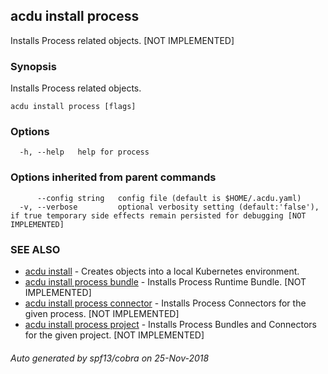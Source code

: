 ## acdu install process

Installs Process related objects. [NOT IMPLEMENTED]

### Synopsis

Installs Process related objects.

```
acdu install process [flags]
```

### Options

```
  -h, --help   help for process
```

### Options inherited from parent commands

```
      --config string   config file (default is $HOME/.acdu.yaml)
  -v, --verbose         optional verbosity setting (default:'false'), if true temporary side effects remain persisted for debugging [NOT IMPLEMENTED]
```

### SEE ALSO

* [acdu install](acdu_install.md)	 - Creates objects into a local Kubernetes environment.
* [acdu install process bundle](acdu_install_process_bundle.md)	 - Installs Process Runtime Bundle. [NOT IMPLEMENTED]
* [acdu install process connector](acdu_install_process_connector.md)	 - Installs Process Connectors for the given process. [NOT IMPLEMENTED]
* [acdu install process project](acdu_install_process_project.md)	 - Installs Process Bundles and Connectors for the given project. [NOT IMPLEMENTED]

###### Auto generated by spf13/cobra on 25-Nov-2018
